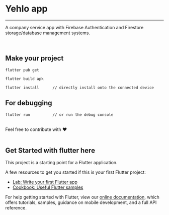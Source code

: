 # Yehlo app


----
A company service app with Firebase Authentication and Firestore storage/database management systems.

<br>

## Make your project
```
flutter pub get
```
```
flutter build apk
```
```
flutter install      // directly install onto the connected device
```
## For debugging
```
flutter run          // or run the debug console
```

<br>
Feel free to contribute with ❤️
<br>
<br>

## Get Started with flutter here

This project is a starting point for a Flutter application.

A few resources to get you started if this is your first Flutter project:

- [Lab: Write your first Flutter app](https://flutter.dev/docs/get-started/codelab)
- [Cookbook: Useful Flutter samples](https://flutter.dev/docs/cookbook)

For help getting started with Flutter, view our
[online documentation](https://flutter.dev/docs), which offers tutorials,
samples, guidance on mobile development, and a full API reference.
